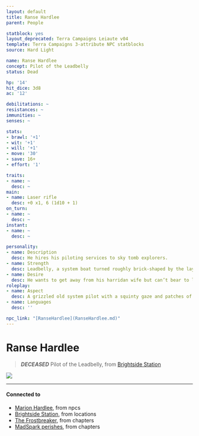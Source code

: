 ```yaml
---
layout: default
title: Ranse Hardlee
parent: People

statblock: yes
layout_deprecated: Terra Campaigns Leiaute v04
template: Terra Campaigns 3-attribute NPC statblocks
source: Hard Light

name: Ranse Hardlee
concept: Pilot of the Leadbelly
status: Dead

hp: '14'
hit_dice: 3d8
ac: '12'

debilitations: ~
resistances: ~
immunities: ~
senses: ~

stats:
- brawl: '+1'
- wit: '+1'
- will: '+1'
- move: '30'
- save: 16+
- effort: '1'

traits:
- name: ~
  desc: ~
main:
- name: Laser rifle
  desc: +0 x1, 6 (1d10 + 1)
on_turn:
- name: ~
  desc: ~
instant:
- name: ~
  desc: ~

personality:
- name: Description
  desc: He hires his piloting services to sky tomb explorers. 
- name: Strength
  desc: Leadbelly, a system boat turned roughly brick-shaped by the layers of lead shielding on it. Nothing else on Brightside Station can handle the Beast’s radiation for so long, so Ranse gets most of the retrieval jobs on catcher drones that die in orbit.
- name: Desire
  desc: He wants to get away from his harridan wife but can’t bear to leave her for good.
roleplay:
- name: Aspect
  desc: A grizzled old system pilot with a squinty gaze and patches of melanoma on his face.
- name: Languages
  desc: ''

npc_link: "[RanseHardlee](RanseHardlee.md)"
---
```

# Ranse Hardlee

> ***DECEASED*** Pilot of the Leadbelly, from [Brightside Station](../locations/BrightsideStation.md)

![](https://i.imgur.com/9GTszYL.png)

---
#### Connected to

<!-- QueryToSerialize: LIST without ID "["+ title + "](https://terra-campaigns.github.io/"+ regexreplace(file.path, ".md", "") + ")" + ", from " + regexreplace(file.folder, "hostile/", "") FROM ([[]]) OR outgoing([[]]) WHERE file.name != this.file.name AND file.name != "directory" AND file.name != "campaigns" SORT file.folder DESC -->
<!-- SerializedQuery: LIST without ID "["+ title + "](https://terra-campaigns.github.io/"+ regexreplace(file.path, ".md", "") + ")" + ", from " + regexreplace(file.folder, "hostile/", "") FROM ([[]]) OR outgoing([[]]) WHERE file.name != this.file.name AND file.name != "directory" AND file.name != "campaigns" SORT file.folder DESC -->
- [Marion Hardlee](https://terra-campaigns.github.io/hostile/npcs/MarionHardlee), from npcs
- [Brightside Station](https://terra-campaigns.github.io/hostile/locations/BrightsideStation), from locations
- [The Frostbreaker](https://terra-campaigns.github.io/hostile/chapters/chap001), from chapters
- [MadSpark perishes](https://terra-campaigns.github.io/hostile/chapters/chap004), from chapters
<!-- SerializedQuery END -->
